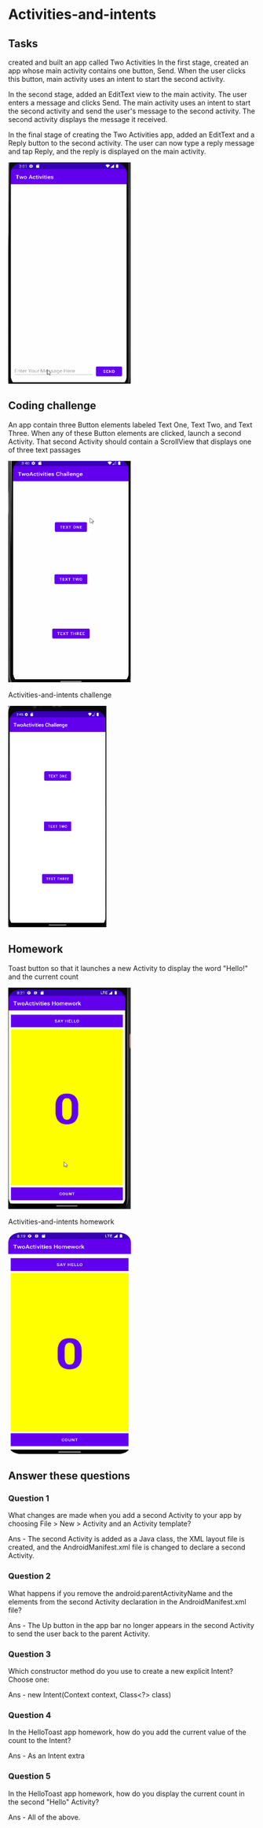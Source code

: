 # Activities-and-intents

## Tasks

created and built an app called Two Activities 
In the first stage,  created an app whose main activity contains one button, Send. When the user clicks this button, main activity 
uses an intent to start the second activity.

In the second stage, added an EditText view to the main activity. The user enters a message and clicks Send. The main activity uses
an intent to start the second activity and send the user's message to the second activity. The second activity displays the message it received.

In the final stage of creating the Two Activities app, added an EditText and a Reply button to the second activity. The user can now type a reply message and 
tap Reply, and the reply is displayed on the main activity.

<img src="screenshots/twoActivities.gif" width="250" height="450">

##  Coding challenge

An app contain three Button elements labeled Text One, Text Two, and Text Three. When any of these Button elements are clicked, launch a second Activity.
That second Activity should contain a ScrollView that displays one of three text passages 

<img src="screenshots/twoActivities%20challenge.gif" width="250" height="450">


Activities-and-intents challenge

<img src="screenshots/twoActivities%20challenge.png" width="200" height="450">

## Homework

Toast button so that it launches a new Activity to display the word "Hello!" and the current count

<img src="screenshots/sayhellos.gif" width="250" height="450">

Activities-and-intents homework

<img src="screenshots/sayhello.png" width="250" height="450">

## Answer these questions

### Question 1
What changes are made when you add a second Activity to your app by choosing File > New > Activity and an Activity template?

Ans - The second Activity is added as a Java class, the XML layout file is created, and the AndroidManifest.xml file is changed to declare a second Activity.

### Question 2
What happens if you remove the android:parentActivityName and the <meta-data> elements from the second Activity declaration in the AndroidManifest.xml file? 
  
Ans - The Up button in the app bar no longer appears in the second Activity to send the user back to the parent Activity.
  
### Question 3
Which constructor method do you use to create a new explicit Intent? Choose one:
  
Ans - new Intent(Context context, Class<?> class)

### Question 4
In the HelloToast app homework, how do you add the current value of the count to the Intent? 

Ans - As an Intent extra

### Question 5
In the HelloToast app homework, how do you display the current count in the second "Hello" Activity?

Ans - All of the above.



